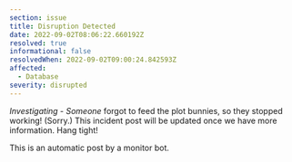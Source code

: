 ```yaml
---
section: issue
title: Disruption Detected
date: 2022-09-02T08:06:22.660192Z
resolved: true
informational: false
resolvedWhen: 2022-09-02T09:00:24.842593Z
affected:
  - Database
severity: disrupted
---
```

*Investigating* - _Someone_ forgot to feed the plot bunnies, so they stopped working! (Sorry.) This incident post will be updated once we have more information. Hang tight!

This is an automatic post by a monitor bot.
        